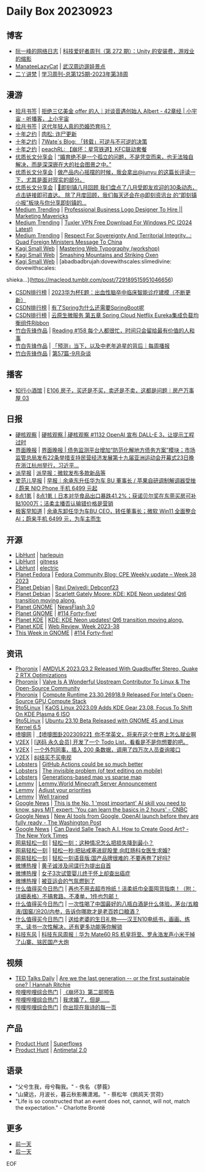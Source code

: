 # Daily Box 20230923

## 博客
- [阮一峰的网络日志](https://www.ruanyifeng.com/blog/) | [科技爱好者周刊（第 272 期）：Unity 的安装费，游戏业的缩影](http://www.ruanyifeng.com/blog/2023/09/weekly-issue-272.html)
- [ManateeLazyCat](https://manateelazycat.github.io/) | [武汉周边遛娃景点](https://manateelazycat.github.io/2023/09/22/wuhan-travel/)
- [二丫讲梵](https://wiki.eryajf.net/) | [学习周刊-总第125期-2023年第38周](https://wiki.eryajf.net/pages/8e1841/)

## 漫游
- [拾月书签](https://pocket.skyue.com/) | [拒绝三亿美金 offer 的人｜对谈音遇创始人 Albert - 42章经 | 小宇宙 - 听播客，上小宇宙](https://www.xiaoyuzhoufm.com/episode/6505cb5496875579717a1369)
- [拾月书签](https://pocket.skyue.com/) | [这代年轻人真的恐婚恐育吗？](https://mp.weixin.qq.com/s/KhAm2P4-RqzUzswZ5jHHcA)
- [十年之约](https://www.foreverblog.cn/feeds.html) | [肉松: 诈尸更新](https://rousongs.com/1689.html)
- [十年之约](https://www.foreverblog.cn/feeds.html) | [7Wate`s Blog: 「转载」可逆与不可逆的决策](https://blog.7wate.com/?p=123)
- [十年之约](https://www.foreverblog.cn/feeds.html) | [peachRL: 【崩坏：星穹铁道】KFC联动套餐](https://blog.wanyijizi.com/2023/09/22/391)
- [优质长文分享会](https://m.okjike.com/topics/56d2fabe7cb3331100467e2b) | [“婚育绝不是一个孤立的问题，不是凭空而来，也无法独自解决，而是深深嵌在大的社会图景之中。”](https://mp.weixin.qq.com/s/KhAm2P4-RqzUzswZ5jHHcA)
- [优质长文分享会](https://m.okjike.com/topics/56d2fabe7cb3331100467e2b) | [做产品内心摇摆的时候，我会拿出@junyu 的这篇长评读一下，尤其是面对现实的部分。](https://m.okjike.com/originalPosts/650d67ce2a0c03ca138994aa)
- [优质长文分享会](https://m.okjike.com/topics/56d2fabe7cb3331100467e2b) | [📢即刻镇八月回顾 我们盘点了八月受即友欢迎的30条动态，点击链接即可直达。 除了月度回顾，我们每天还会在@即刻资讯台 的“即刻镇小报”板块与你分享即刻镇的...](https://m.okjike.com/originalPosts/650d5f41c70326f2eb78fe58)
- [Medium Trending](https://medium.com/tag/trending) | [Professional Business Logo Designer To Hire || Marketing Mavericks](https://medium.com/@shahabi1176/professional-business-logo-designer-to-hire-marketing-mavericks-e1e0d3eb8a41?source=rss------trending-5)
- [Medium Trending](https://medium.com/tag/trending) | [Tuxler VPN Free Download For Windows PC (2024 Latest)](https://medium.com/@elianacatie/tuxler-vpn-free-download-for-windows-pc-2024-latest-30e15103bd84?source=rss------trending-5)
- [Medium Trending](https://medium.com/tag/trending) | [Respect For Sovereignty And Territorial Integrity…: Quad Foreign Ministers Message To China](https://medium.com/@naveensingh.bth0/respect-for-sovereignty-and-territorial-integrity-quad-foreign-ministers-message-to-china-9061ed47e9b4?source=rss------trending-5)
- [Kagi Small Web](https://kagi.com/smallweb) | [Mastering Web Typography (workshop)](https://elliotjaystocks.com/speaking/#ilt-workshop)
- [Kagi Small Web](https://kagi.com/smallweb) | [Smashing Mountains and Striking Oxen](https://samim.io/p/2023-09-22-smashing-mountains-and-striking-oxen)
- [Kagi Small Web](https://kagi.com/smallweb) | [abadbadbrujah:dovewithscales:slimedivine:
dovewithscales:

shieka...](https://macleod.tumblr.com/post/729189515951046656)
- [CSDN排行榜](https://blog.csdn.net/rank/list) | [2023华为杯E题：出血性脑卒中临床智能诊疗建模（不断更新）](https://blog.csdn.net/weixin_46211269/article/details/133157008)
- [CSDN排行榜](https://blog.csdn.net/rank/list) | [有了Spring为什么还需要SpringBoot呢](https://blog.csdn.net/qq_53317005/article/details/132957942)
- [CSDN排行榜](https://blog.csdn.net/rank/list) | [云原生微服务 第五章 Spring Cloud Netflix Eureka集成负载均衡组件Ribbon](https://blog.csdn.net/s445320/article/details/133156575)
- [竹白先锋作品](https://www.zhubai.wiki/) | [Reading #158 每个人都很忙，时间只会留给最有价值的人和事](https://open.zhubai.wiki/a/l/t/z/pl/workreview/2316987516999827456)
- [竹白先锋作品](https://www.zhubai.wiki/) | [「预测」当下，以及中老年追星的背后｜每周播报](https://open.zhubai.wiki/a/l/t/z/pl/shengfm/2316976226323542016)
- [竹白先锋作品](https://www.zhubai.wiki/) | [第57篇-9月杂谈](https://open.zhubai.wiki/a/l/t/z/pl/tunan/2316950217398304768)

## 播客
- [知行小酒馆](https://www.xiaoyuzhoufm.com/podcast/6013f9f58e2f7ee375cf4216) | [E106 房子，买还是不买，卖还是不卖，这都是问题｜房产万事屋 03](https://www.xiaoyuzhoufm.com/episode/650d22859687557971f61bde?utm_source=rss)

## 日报
- [硬核观察](https://linux.cn/news/express/) | [硬核观察 | 硬核观察 #1132 OpenAI 宣布 DALL-E 3，让提示工程过时](https://linux.cn/article-16216-1.html?utm_source=rss&utm_medium=rss)
- [界面晚报](https://www.jiemian.com/lists/426.html) | [界面晚报 | 债务监测平台增加“防范化解地方债务方案”模块；市场监管总局发布22条举措支持民营经济发展第十九届亚洲运动会开幕式23日晚在浙江杭州举行，习近平...](https://www.jiemian.com/article/10147015.html)
- [派早报](https://sspai.com/tag/%E6%B4%BE%E6%97%A9%E6%8A%A5) | [派早报：微软发布多款新品等](https://sspai.com/post/83137)
- [爱范儿早报](https://www.ifanr.com/category/ifanrnews) | [早报｜余承东升任华为车 BU 董事长 / 苹果自研调制解调器受挫 / 蔚来 NIO Phone 手机 6499 元起](https://www.ifanr.com/1562882)
- [8点1氪](https://36kr.com/user/5652071) | [8点1氪丨日本对华食品出口暴跌41.2%；获诺贝尔奖在东莞买房可补贴1000万；洁柔主播否认输错价格是营销](https://36kr.com/p/2442358280919171)
- [极客早知道](https://www.geekpark.net/column/74) | [余承东卸任华为车BU CEO，转任董事长；微软 Win11 全面整合 AI；蔚来手机 6499 元，为车主而生](https://www.geekpark.net/news/325100)

## 开源
- [LibHunt](https://www.libhunt.com/) | [harlequin](https://www.libhunt.com/r/harlequin)
- [LibHunt](https://www.libhunt.com/) | [gitness](https://www.libhunt.com/r/gitness)
- [LibHunt](https://www.libhunt.com/) | [electric](https://www.libhunt.com/r/electric-sql/electric)
- [Planet Fedora](http://fedoraplanet.org/) | [Fedora Community Blog: CPE Weekly update – Week 38 2023](https://communityblog.fedoraproject.org/cpe-weekly-update-week-38-2023/)
- [Planet Debian](https://planet.debian.org/) | [Ravi Dwivedi: Debconf23](https://ravidwivedi.in/posts/debconf23/)
- [Planet Debian](https://planet.debian.org/) | [Scarlett Gately Moore: KDE: KDE Neon updates! Qt6 transition moving along.](https://www.scarlettgatelymoore.dev/kde-kde-neon-updates-qt6-transition-moving-along/)
- [Planet GNOME](https://planet.gnome.org/) | [NewsFlash 3.0](https://blogs.gnome.org/jangernert/2023/09/22/newsflash-3-0/)
- [Planet GNOME](https://planet.gnome.org/) | [#114 Forty-five!](https://thisweek.gnome.org/posts/2023/09/twig-114/)
- [Planet KDE](https://planet.kde.org/) | [KDE: KDE Neon updates! Qt6 transition moving along.](https://www.scarlettgatelymoore.dev/kde-kde-neon-updates-qt6-transition-moving-along/?utm_source=atom_feed)
- [Planet KDE](https://planet.kde.org/) | [Web Review, Week 2023-38](https://ervin.ipsquad.net/blog/2023/09/22/web-review-week-2023-38/?utm_source=atom_feed)
- [This Week in GNOME](https://thisweek.gnome.org/) | [#114 Forty-five!](https://thisweek.gnome.org/posts/2023/09/twig-114/)

## 资讯
- [Phoronix](https://www.phoronix.com/) | [AMDVLK 2023.Q3.2 Released With Quadbuffer Stereo, Quake 2 RTX Optimizations](https://www.phoronix.com/news/AMDVLK-2023.Q3.2-Released)
- [Phoronix](https://www.phoronix.com/) | [Valve Is A Wonderful Upstream Contributor To Linux & The Open-Source Community](https://www.phoronix.com/news/Valve-Upstream-Everything-OSS)
- [Phoronix](https://www.phoronix.com/) | [Compute Runtime 23.30.26918.9 Released For Intel's Open-Source GPU Compute Stack](https://www.phoronix.com/news/Intel-CR-23.30.26918.9)
- [9to5Linux](https://9to5linux.com/) | [KaOS Linux 2023.09 Adds KDE Gear 23.08, Focus To Shift On KDE Plasma 6 ISO](https://9to5linux.com/kaos-linux-2023-09-adds-kde-gear-23-08-focus-to-shift-on-kde-plasma-6-iso)
- [9to5Linux](https://9to5linux.com/) | [Ubuntu 23.10 Beta Released with GNOME 45 and Linux Kernel 6.5](https://9to5linux.com/ubuntu-23-10-beta-released-with-gnome-45-and-linux-kernel-6-5)
- [喷嚏网](http://www.dapenti.com/blog/blog.asp?subjectid=70&name=xilei) | [【喷嚏图卦20230922】你不学英文，将来在这个世界上怎么就业啊](http://www.dapenti.com/blog/more.asp?name=xilei&id=173953)
- [V2EX](https://www.v2ex.com/) | [[送码 永久会员] 开发了一个 Todo List，看看是不是你想要的吧。](https://www.v2ex.com/t/976150)
- [V2EX](https://www.v2ex.com/) | [一个外包同事，插入 200 条数据，调用了四万次人员查询接口](https://www.v2ex.com/t/976149)
- [V2EX](https://www.v2ex.com/) | [纠结买不买电视](https://www.v2ex.com/t/976133)
- [Lobsters](https://lobste.rs/) | [GitHub Actions could be so much better](https://lobste.rs/s/veoan6/github_actions_could_be_so_much_better)
- [Lobsters](https://lobste.rs/) | [The invisible problem (of text editing on mobile)](https://lobste.rs/s/luukz3/invisible_problem_text_editing_on_mobile)
- [Lobsters](https://lobste.rs/) | [Generations-based map vs sparse map](https://lobste.rs/s/3k7me7/generations_based_map_vs_sparse_map)
- [Lemmy](https://lemmy.world/?dataType=Post&listingType=All&page=1&sort=TopDay) | [Lemmy.World Minecraft Server Announcement](https://lemmy.world/post/5521676)
- [Lemmy](https://lemmy.world/?dataType=Post&listingType=All&page=1&sort=TopDay) | [Adjust your priorities](https://lemmy.world/pictrs/image/27ba4cdb-8467-4b92-87a5-23a4044bad7a.jpeg)
- [Lemmy](https://lemmy.world/?dataType=Post&listingType=All&page=1&sort=TopDay) | [Well trained](https://lemmy.world/pictrs/image/5a9f915f-ca9e-4711-a085-dcac721709c5.jpeg)
- [Google News](https://news.google.com/topics/CAAqJggKIiBDQkFTRWdvSUwyMHZNRGRqTVhZU0FtVnVHZ0pWVXlnQVAB/sections/CAQiQ0NCQVNMQW9JTDIwdk1EZGpNWFlTQW1WdUdnSlZVeUlOQ0FRYUNRb0hMMjB2TUcxcmVpb0pFZ2N2YlM4d2JXdDZLQUEqKggAKiYICiIgQ0JBU0Vnb0lMMjB2TURkak1YWVNBbVZ1R2dKVlV5Z0FQAVAB) | [This is the No. 1 'most important' AI skill you need to know, says MIT expert: 'You can learn the basics in 2 hours' - CNBC](https://news.google.com/rss/articles/CBMiY2h0dHBzOi8vd3d3LmNuYmMuY29tLzIwMjMvMDkvMjIvdGVjaC1leHBlcnQtdG9wLWFpLXNraWxsLXRvLWtub3ctbGVhcm4tdGhlLWJhc2ljcy1pbi10d28taG91cnMuaHRtbNIBZ2h0dHBzOi8vd3d3LmNuYmMuY29tL2FtcC8yMDIzLzA5LzIyL3RlY2gtZXhwZXJ0LXRvcC1haS1za2lsbC10by1rbm93LWxlYXJuLXRoZS1iYXNpY3MtaW4tdHdvLWhvdXJzLmh0bWw?oc=5)
- [Google News](https://news.google.com/topics/CAAqJggKIiBDQkFTRWdvSUwyMHZNRGRqTVhZU0FtVnVHZ0pWVXlnQVAB/sections/CAQiQ0NCQVNMQW9JTDIwdk1EZGpNWFlTQW1WdUdnSlZVeUlOQ0FRYUNRb0hMMjB2TUcxcmVpb0pFZ2N2YlM4d2JXdDZLQUEqKggAKiYICiIgQ0JBU0Vnb0lMMjB2TURkak1YWVNBbVZ1R2dKVlV5Z0FQAVAB) | [New AI tools from Google, OpenAI launch before they are fully ready - The Washington Post](https://news.google.com/rss/articles/CBMiX2h0dHBzOi8vd3d3Lndhc2hpbmd0b25wb3N0LmNvbS90ZWNobm9sb2d5LzIwMjMvMDkvMjIvbmV3LWFpLWxhdW5jaC1nb29nbGUtYW1hem9uLWRhbGxlLWNvcGlsb3Qv0gEA?oc=5)
- [Google News](https://news.google.com/topics/CAAqJggKIiBDQkFTRWdvSUwyMHZNRGRqTVhZU0FtVnVHZ0pWVXlnQVAB/sections/CAQiQ0NCQVNMQW9JTDIwdk1EZGpNWFlTQW1WdUdnSlZVeUlOQ0FRYUNRb0hMMjB2TUcxcmVpb0pFZ2N2YlM4d2JXdDZLQUEqKggAKiYICiIgQ0JBU0Vnb0lMMjB2TURkak1YWVNBbVZ1R2dKVlV5Z0FQAVAB) | [Can David Salle Teach A.I. How to Create Good Art? - The New York Times](https://news.google.com/rss/articles/CBMiTmh0dHBzOi8vd3d3Lm55dGltZXMuY29tL2ludGVyYWN0aXZlLzIwMjMvMDkvMjIvYXJ0cy9kZXNpZ24vZGF2aWQtc2FsbGUtYWkuaHRtbNIBAA?oc=5)
- [网易轻松一刻](https://m.163.com/touch/exclusive/sub/qsyk) | [轻松一刻：这种情况怎么把损失降到最小？](https://m.163.com/news/article/IF945P5T000181BR.html)
- [网易轻松一刻](https://m.163.com/touch/exclusive/sub/qsyk) | [轻松一秒:把钻戒塞进屁股里,向肛肠科女医生求婚?](https://m.163.com/news/article/IF8KI2KM000181BT.html)
- [网易轻松一刻](https://m.163.com/touch/exclusive/sub/qsyk) | [轻松一刻语音版:国产品牌很难的,不要再卷了好吗?](https://m.163.com/news/article/IF8IF4HF000181BR.html)
- [微博热搜](https://weibo.com/newlogin?tabtype=search) | [黄子诚涉及间谍行为提出自首](https://s.weibo.com/weibo?q=%23%E9%BB%84%E5%AD%90%E8%AF%9A%E6%B6%89%E5%8F%8A%E9%97%B4%E8%B0%8D%E8%A1%8C%E4%B8%BA%E6%8F%90%E5%87%BA%E8%87%AA%E9%A6%96%23)
- [微博热搜](https://weibo.com/newlogin?tabtype=search) | [女子3次试管婴儿终于怀上却查出癌症](https://s.weibo.com/weibo?q=%23%E5%A5%B3%E5%AD%903%E6%AC%A1%E8%AF%95%E7%AE%A1%E5%A9%B4%E5%84%BF%E7%BB%88%E4%BA%8E%E6%80%80%E4%B8%8A%E5%8D%B4%E6%9F%A5%E5%87%BA%E7%99%8C%E7%97%87%23)
- [微博热搜](https://weibo.com/newlogin?tabtype=search) | [被亚运会的气氛燃到了](https://s.weibo.com/weibo?q=%23%E8%A2%AB%E4%BA%9A%E8%BF%90%E4%BC%9A%E7%9A%84%E6%B0%94%E6%B0%9B%E7%87%83%E5%88%B0%E4%BA%86%23)
- [什么值得买今日热门](https://post.smzdm.com/hot_1/) | [再也不用去超市拎纸！洁柔纸巾全面囤货指南！（附：详细表格）不搞套路，不凑单，1件也包邮！](https://post.smzdm.com/p/az68zm2o/)
- [什么值得买今日热门](https://post.smzdm.com/hot_1/) | [一次性喝了中国最好的八瓶白酒是什么体验，茅台/五粮液/国窖/汾20/内参，告诉你哪款才是老百姓口粮酒？](https://post.smzdm.com/p/arqno67q/)
- [什么值得买今日热门](https://post.smzdm.com/hot_1/) | [送给老婆的生日礼物——汉王N10电纸书，画画、练字、读书一次性解决，还有更多功能等你解锁](https://post.smzdm.com/p/agql8m23/)
- [科技东风](https://m.smzdm.com/tag/tn0400v/) | [科技东风周报｜华为 Mate60 RS 机皇将至、罗永浩发声小米干掉了山寨、铭匠国产大炮](https://post.m.smzdm.com/p/a8xgl7w6/)

## 视频
- [TED Talks Daily](https://www.ted.com/talks) | [Are we the last generation -- or the first sustainable one? | Hannah Ritchie](https://www.ted.com/talks/hannah_ritchie_are_we_the_last_generation_or_the_first_sustainable_one?rss)
- [哔哩哔哩综合热门](https://www.bilibili.com/v/popular/all/) | [《崩坏3》第二部预告](https://b23.tv/BV1oy4y1F75C)
- [哔哩哔哩综合热门](https://www.bilibili.com/v/popular/all/) | [我求婚了，但是……](https://b23.tv/BV1Y34y1A7R1)
- [哔哩哔哩综合热门](https://www.bilibili.com/v/popular/all/) | [你出现在我诗的每一页](https://b23.tv/BV1H84y1D7ti)

## 产品
- [Product Hunt](https://www.producthunt.com) | [Superflows](https://www.producthunt.com/posts/superflows-2)
- [Product Hunt](https://www.producthunt.com) | [Antimetal 2.0](https://www.producthunt.com/posts/antimetal-2-0)

## 语录
- "父兮生我，母兮鞠我。" - 佚名 《蓼莪》
- "山黛远，月波长，暮云秋影蘸潇湘。" - 蔡松年《鹧鸪天·赏荷》
- "Life is so constructed that an event does not, cannot, will not, match the expectation." - Charlotte Brontë

## 更多
- [前一天](daily-box-20230922.md)
- [后一天](daily-box-20230924.md)

EOF